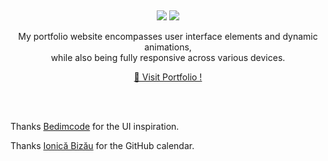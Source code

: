 &nbsp;

<p align="center">
  <img src="https://readme-typing-svg.demolab.com/?lines=Nitish Mandal + | + Portfolio;&%20Code&center=true&width=700&height=50&weight=800&size=35&duration=2000&pause=2000">
  <img src="https://user-images.githubusercontent.com/73097560/115834477-dbab4500-a447-11eb-908a-139a6edaec5c.gif">
</p> 


<p align=center >My portfolio website encompasses user interface elements and dynamic animations,<br>while also being fully responsive across various devices.</p>
<p align=center>
    <a href="https://nitishmandal01.github.io/" target="blank">🔗 Visit Portfolio ! </a>
</p>

<br>
<br>

Thanks [Bedimcode](https://github.com/bedimcode) for the UI inspiration.

Thanks [Ionică Bizău](https://github.com/IonicaBizau) for the GitHub calendar.
